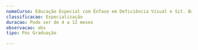 ```yaml
---
nomeCurso: Educação Especial com Ênfase em Deficiência Visual e Sit. Braille
classificacao: Especialização
duracao: Pode ser de 4 a 12 meses
observacao: obs
tipo: Pós Graduação

---
```


